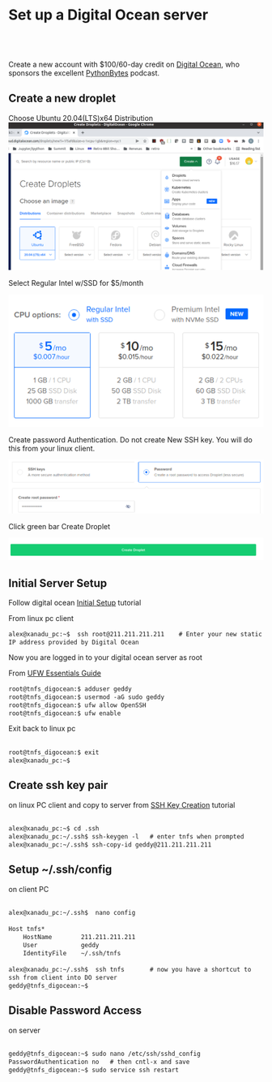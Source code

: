 # Set up a Digital Ocean server
## &nbsp;

Create a new account with $100/60-day credit on [Digital Ocean](https://try.digitalocean.com/open-source/?utm_medium=podcast&utm_source=pythonbytes&utm_campaign=Core_DO_SS_Cold), who sponsors the excellent [PythonBytes](https://pythonbytes.fm/) podcast.

## Create a new droplet
Choose Ubuntu 20.04(LTS)x64 Distribution
![Screenshot](img/digocean1.png)

Select Regular Intel w/SSD for $5/month

![Screenshot](img/digocean2.png)

Create password Authentication.
Do not create New SSH key.  You will do this from your linux client.

![Screenshot](img/digocean3.png)

Click green bar Create Droplet

![Screenshot](img/digocean4.png)
## Initial Server Setup

Follow digital ocean [Initial Setup](https://www.digitalocean.com/community/tutorials/initial-server-setup-with-ubuntu-20-04) tutorial

From linux pc client

    alex@xanadu_pc:~$  ssh root@211.211.211.211    # Enter your new static IP address provided by Digital Ocean

Now you are logged in to your digital ocean server as root

From [UFW Essentials Guide](https://www.digitalocean.com/community/tutorials/ufw-essentials-common-firewall-rules-and-commands)

    root@tnfs_digocean:$ adduser geddy
    root@tnfs_digocean:$ usermod -aG sudo geddy
    root@tnfs_digocean:$ ufw allow OpenSSH
    root@tnfs_digocean:$ ufw enable
Exit back to linux pc
##
    root@tnfs_digocean:$ exit
    alex@xanadu_pc:~$


## Create ssh key pair 
on linux PC client and copy to server from [SSH Key Creation](https://www.digitalocean.com/community/tutorials/how-to-set-up-ssh-keys-on-ubuntu-20-04) tutorial
##
    alex@xanadu_pc:~$ cd .ssh
    alex@xanadu_pc:~/.ssh$ ssh-keygen -l   # enter tnfs when prompted
    alex@xanadu_pc:~/.ssh$ ssh-copy-id geddy@211.211.211.211

## Setup ~/.ssh/config 
on client PC
##
    alex@xanadu_pc:~/.ssh$  nano config

    Host tnfs*
        HostName        211.211.211.211
        User            geddy
        IdentityFile    ~/.ssh/tnfs

    alex@xanadu_pc:~/.ssh$  ssh tnfs       # now you have a shortcut to ssh from client into DO server
    geddy@tnfs_digocean:~$
## Disable Password Access
on server
##
    geddy@tnfs_digocean:~$ sudo nano /etc/ssh/sshd_config
    PasswordAuthentication no   # then cntl-x and save 
    geddy@tnfs_digocean:~$ sudo service ssh restart

